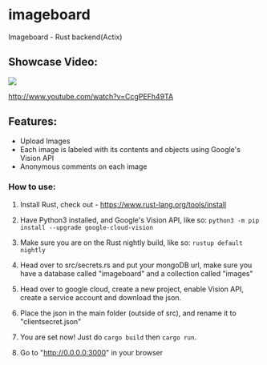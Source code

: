 # imageboard
Imageboard - Rust backend(Actix)

## Showcase Video:

[![](http://img.youtube.com/vi/CcgPEFh49TA/0.jpg)](http://www.youtube.com/watch?v=CcgPEFh49TA "")

http://www.youtube.com/watch?v=CcgPEFh49TA

## Features:
* Upload Images
* Each image is labeled with its contents and objects using Google's Vision API
* Anonymous comments on each image

### How to use:
1. Install Rust, check out - https://www.rust-lang.org/tools/install
2. Have Python3 installed, and Google's Vision API, like so: `python3 -m pip install --upgrade google-cloud-vision`
3. Make sure you are on the Rust nightly build, like so:
`rustup default nightly`
   
4. Head over to src/secrets.rs and put your mongoDB url, make sure you have a database called "imageboard" and a collection called "images"
5. Head over to google cloud, create a new project, enable Vision API, create a service account and download the json.

6. Place the json in the main folder (outside of src), and rename it to "clientsecret.json"
7. You are set now! Just do `cargo build` then `cargo run`.
8. Go to "http://0.0.0.0:3000" in your browser
